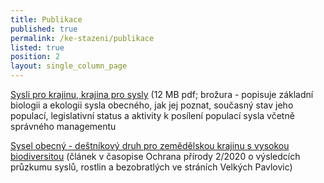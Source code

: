 ```yaml
---
title: Publikace
published: true
permalink: /ke-stazeni/publikace
listed: true
position: 2
layout: single_column_page
---
```

[Sysli pro krajinu, krajina pro sysly](/media/brozura_SYKR__CZ_web.pdf) (12 MB pdf; brožura  -  popisuje základní biologii a ekologii sysla obecného, jak jej poznat, současný stav jeho populací, legislativní status a aktivity k posílení populací sysla včetně správného managementu

[Sysel obecný - deštníkový druh pro zemědělskou krajinu s vysokou biodiversitou](/media/OP_022020_Sysel.pdf) (článek v časopise Ochrana přírody 2/2020 o výsledcích průzkumu syslů, rostlin a bezobratlých ve stráních Velkých Pavlovic)
